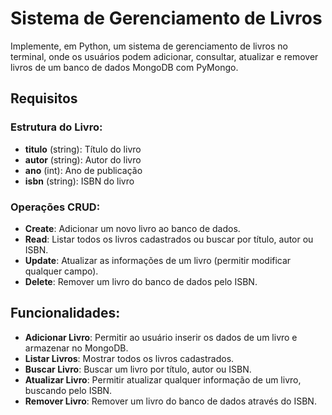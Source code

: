 # Sistema de Gerenciamento de Livros

Implemente, em Python, um sistema de gerenciamento de livros no terminal, onde os usuários podem adicionar, consultar, atualizar e remover livros de um banco de dados MongoDB com PyMongo.

## Requisitos

### Estrutura do Livro:
- **titulo** (string): Título do livro
- **autor** (string): Autor do livro
- **ano** (int): Ano de publicação
- **isbn** (string): ISBN do livro

### Operações CRUD:
- **Create**: Adicionar um novo livro ao banco de dados.
- **Read**: Listar todos os livros cadastrados ou buscar por título, autor ou ISBN.
- **Update**: Atualizar as informações de um livro (permitir modificar qualquer campo).
- **Delete**: Remover um livro do banco de dados pelo ISBN.

## Funcionalidades:
- **Adicionar Livro**: Permitir ao usuário inserir os dados de um livro e armazenar no MongoDB.
- **Listar Livros**: Mostrar todos os livros cadastrados.
- **Buscar Livro**: Buscar um livro por título, autor ou ISBN.
- **Atualizar Livro**: Permitir atualizar qualquer informação de um livro, buscando pelo ISBN.
- **Remover Livro**: Remover um livro do banco de dados através do ISBN.